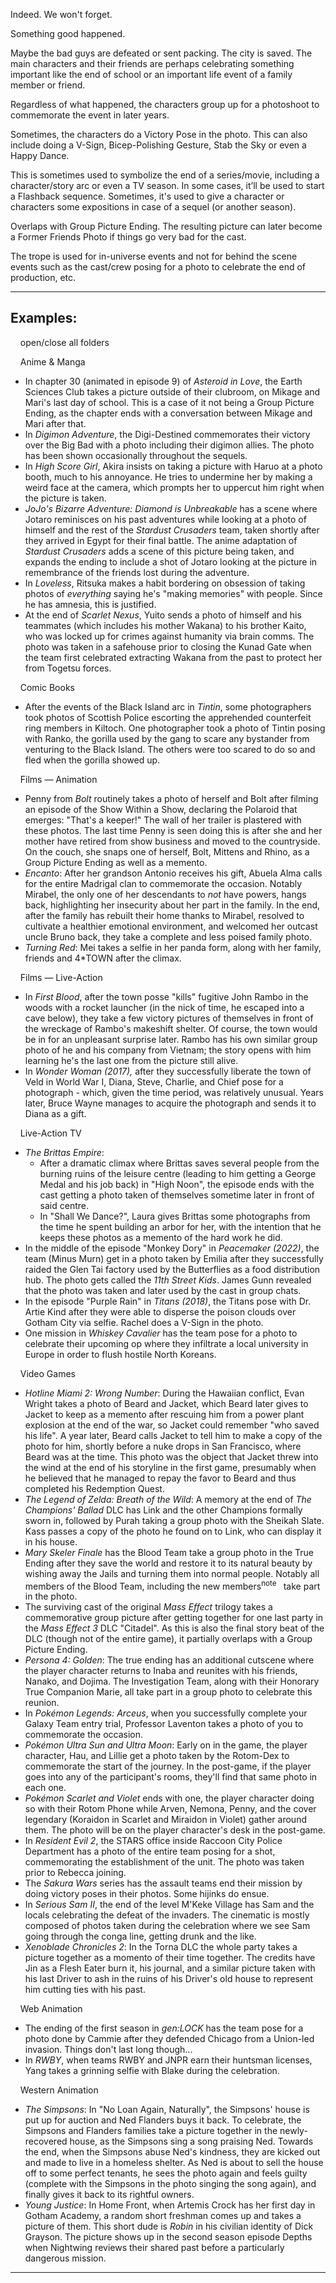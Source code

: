 Indeed. We won't forget.

Something good happened.

Maybe the bad guys are defeated or sent packing. The city is saved. The main characters and their friends are perhaps celebrating something important like the end of school or an important life event of a family member or friend.

Regardless of what happened, the characters group up for a photoshoot to commemorate the event in later years.

Sometimes, the characters do a Victory Pose in the photo. This can also include doing a V-Sign, Bicep-Polishing Gesture, Stab the Sky or even a Happy Dance.

This is sometimes used to symbolize the end of a series/movie, including a character/story arc or even a TV season. In some cases, it’ll be used to start a Flashback sequence. Sometimes, it's used to give a character or characters some expositions in case of a sequel (or another season).

Overlaps with Group Picture Ending. The resulting picture can later become a Former Friends Photo if things go very bad for the cast.

The trope is used for in-universe events and not for behind the scene events such as the cast/crew posing for a photo to celebrate the end of production, etc.

___

## Examples:

    open/close all folders 

    Anime & Manga 

-   In chapter 30 (animated in episode 9) of _Asteroid in Love_, the Earth Sciences Club takes a picture outside of their clubroom, on Mikage and Mari's last day of school. This is a case of it not being a Group Picture Ending, as the chapter ends with a conversation between Mikage and Mari after that.
-   In _Digimon Adventure_, the Digi-Destined commemorates their victory over the Big Bad with a photo including their digimon allies. The photo has been shown occasionally throughout the sequels.
-   In _High Score Girl_, Akira insists on taking a picture with Haruo at a photo booth, much to his annoyance. He tries to undermine her by making a weird face at the camera, which prompts her to uppercut him right when the picture is taken.
-   _JoJo's Bizarre Adventure: Diamond is Unbreakable_ has a scene where Jotaro reminisces on his past adventures while looking at a photo of himself and the rest of the _Stardust Crusaders_ team, taken shortly after they arrived in Egypt for their final battle. The anime adaptation of _Stardust Crusaders_ adds a scene of this picture being taken, and expands the ending to include a shot of Jotaro looking at the picture in remembrance of the friends lost during the adventure.
-   In _Loveless_, Ritsuka makes a habit bordering on obsession of taking photos of _everything_ saying he's "making memories" with people. Since he has amnesia, this is justified.
-   At the end of _Scarlet Nexus_, Yuito sends a photo of himself and his teammates (which includes his mother Wakana) to his brother Kaito, who was locked up for crimes against humanity via brain comms. The photo was taken in a safehouse prior to closing the Kunad Gate when the team first celebrated extracting Wakana from the past to protect her from Togetsu forces.

    Comic Books 

-   After the events of the Black Island arc in _Tintin_, some photographers took photos of Scottish Police escorting the apprehended counterfeit ring members in Kiltoch. One photographer took a photo of Tintin posing with Ranko, the gorilla used by the gang to scare any bystander from venturing to the Black Island. The others were too scared to do so and fled when the gorilla showed up.

    Films — Animation 

-   Penny from _Bolt_ routinely takes a photo of herself and Bolt after filming an episode of the Show Within a Show, declaring the Polaroid that emerges: "That's a keeper!" The wall of her trailer is plastered with these photos. The last time Penny is seen doing this is after she and her mother have retired from show business and moved to the countryside. On the couch, she snaps one of herself, Bolt, Mittens and Rhino, as a Group Picture Ending as well as a memento.
-   _Encanto_: After her grandson Antonio receives his gift, Abuela Alma calls for the entire Madrigal clan to commemorate the occasion. Notably Mirabel, the only one of her descendants to _not_ have powers, hangs back, highlighting her insecurity about her part in the family. In the end, after the family has rebuilt their home thanks to Mirabel, resolved to cultivate a healthier emotional environment, and welcomed her outcast uncle Bruno back, they take a complete and less poised family photo.
-   _Turning Red_: Mei takes a selfie in her panda form, along with her family, friends and 4\*TOWN after the climax.

    Films — Live-Action 

-   In _First Blood_, after the town posse "kills" fugitive John Rambo in the woods with a rocket launcher (in the nick of time, he escaped into a cave below), they take a few victory pictures of themselves in front of the wreckage of Rambo's makeshift shelter. Of course, the town would be in for an unpleasant surprise later. Rambo has his own similar group photo of he and his company from Vietnam; the story opens with him learning he's the last one from the picture still alive.
-   In _Wonder Woman (2017),_ after they successfully liberate the town of Veld in World War I, Diana, Steve, Charlie, and Chief pose for a photograph - which, given the time period, was relatively unusual. Years later, Bruce Wayne manages to acquire the photograph and sends it to Diana as a gift.

    Live-Action TV 

-   _The Brittas Empire_:
    -   After a dramatic climax where Brittas saves several people from the burning ruins of the leisure centre (leading to him getting a George Medal and his job back) in "High Noon", the episode ends with the cast getting a photo taken of themselves sometime later in front of said centre.
    -   In "Shall We Dance?", Laura gives Brittas some photographs from the time he spent building an arbor for her, with the intention that he keeps these photos as a memento of the hard work he did.
-   In the middle of the episode "Monkey Dory" in _Peacemaker (2022)_, the team (Minus Murn) get in a photo taken by Emilia after they successfully raided the Glen Tai factory used by the Butterflies as a food distribution hub. The photo gets called the _11th Street Kids_. James Gunn revealed that the photo was taken and later used by the cast in group chats.
-   In the episode "Purple Rain" in _Titans (2018)_, the Titans pose with Dr. Artie Kind after they were able to disperse the poison clouds over Gotham City via selfie. Rachel does a V-Sign in the photo.
-   One mission in _Whiskey Cavalier_ has the team pose for a photo to celebrate their upcoming op where they infiltrate a local university in Europe in order to flush hostile North Koreans.

    Video Games 

-   _Hotline Miami 2: Wrong Number_: During the Hawaiian conflict, Evan Wright takes a photo of Beard and Jacket, which Beard later gives to Jacket to keep as a memento after rescuing him from a power plant explosion at the end of the war, so Jacket could remember "who saved his life". A year later, Beard calls Jacket to tell him to make a copy of the photo for him, shortly before a nuke drops in San Francisco, where Beard was at the time. This photo was the object that Jacket threw into the wind at the end of his storyline in the first game, presumably when he believed that he managed to repay the favor to Beard and thus completed his Redemption Quest.
-   _The Legend of Zelda: Breath of the Wild_: A memory at the end of _The Champions' Ballad_ DLC has Link and the other Champions formally sworn in, followed by Purah taking a group photo with the Sheikah Slate. Kass passes a copy of the photo he found on to Link, who can display it in his house.
-   _Mary Skeler Finale_ has the Blood Team take a group photo in the True Ending after they save the world and restore it to its natural beauty by wishing away the Jails and turning them into normal people. Notably all members of the Blood Team, including the new members<sup>note&nbsp;</sup>  take part in the photo.
-   The surviving cast of the original _Mass Effect_ trilogy takes a commemorative group picture after getting together for one last party in the _Mass Effect 3_ DLC "Citadel". As this is also the final story beat of the DLC (though not of the entire game), it partially overlaps with a Group Picture Ending.
-   _Persona 4: Golden_: The true ending has an additional cutscene where the player character returns to Inaba and reunites with his friends, Nanako, and Dojima. The Investigation Team, along with their Honorary True Companion Marie, all take part in a group photo to celebrate this reunion.
-   In _Pokémon Legends: Arceus_, when you successfully complete your Galaxy Team entry trial, Professor Laventon takes a photo of you to commemorate the occasion.
-   _Pokémon Ultra Sun and Ultra Moon_: Early on in the game, the player character, Hau, and Lillie get a photo taken by the Rotom-Dex to commemorate the start of the journey. In the post-game, if the player goes into any of the participant's rooms, they'll find that same photo in each one.
-   _Pokémon Scarlet and Violet_ ends with one, the player character doing so with their Rotom Phone while Arven, Nemona, Penny, and the cover legendary (Koraidon in Scarlet and Miraidon in Violet) gather around them. The photo will be on the player character's desk in the post-game.
-   In _Resident Evil 2_, the STARS office inside Raccoon City Police Department has a photo of the entire team posing for a shot, commemorating the establishment of the unit. The photo was taken prior to Rebecca joining.
-   The _Sakura Wars_ series has the assault teams end their mission by doing victory poses in their photos. Some hijinks do ensue.
-   In _Serious Sam II_, the end of the level M'Keke Village has Sam and the locals celebrating the defeat of the invaders. The cinematic is mostly composed of photos taken during the celebration where we see Sam going through the conga line, getting drunk and the like.
-   _Xenoblade Chronicles 2_: In the Torna DLC the whole party takes a picture together as a momento of their time together. The credits have Jin as a Flesh Eater burn it, his journal, and a similar picture taken with his last Driver to ash in the ruins of his Driver's old house to represent him cutting ties with his past.

    Web Animation 

-   The ending of the first season in _gen:LOCK_ has the team pose for a photo done by Cammie after they defended Chicago from a Union-led invasion. Things don't last long though...
-   In _RWBY_, when teams RWBY and JNPR earn their huntsman licenses, Yang takes a grinning selfie with Blake during the celebration.

    Western Animation 

-   _The Simpsons_: In "No Loan Again, Naturally", the Simpsons' house is put up for auction and Ned Flanders buys it back. To celebrate, the Simpsons and Flanders families take a picture together in the newly-recovered house, as the Simpsons sing a song praising Ned. Towards the end, when the Simpsons abuse Ned's kindness, they are kicked out and made to live in a homeless shelter. As Ned is about to sell the house off to some perfect tenants, he sees the photo again and feels guilty (complete with the Simpsons in the photo singing the song again), and finally gives it back to its rightful owners.
-   _Young Justice_: In Home Front, when Artemis Crock has her first day in Gotham Academy, a random short freshman comes up and takes a picture of them. This short dude is _Robin_ in his civilian identity of Dick Grayson. The picture shows up in the second season episode Depths when Nightwing reviews their shared past before a particularly dangerous mission.

___